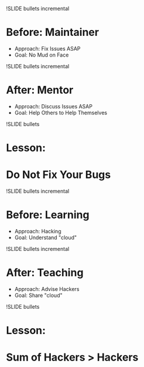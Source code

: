 !SLIDE bullets incremental
# Before: Maintainer #

* Approach: Fix Issues ASAP
* Goal: No Mud on Face

!SLIDE bullets incremental
# After: Mentor #

* Approach: Discuss Issues ASAP
* Goal: Help Others to Help Themselves

!SLIDE bullets
# Lesson: #
# Do Not Fix Your Bugs #

!SLIDE bullets incremental
# Before: Learning #

* Approach: Hacking
* Goal: Understand "cloud"

!SLIDE bullets incremental
# After: Teaching #

* Approach: Advise Hackers
* Goal: Share "cloud"

!SLIDE bullets
# Lesson: #
# Sum of Hackers > Hackers #
